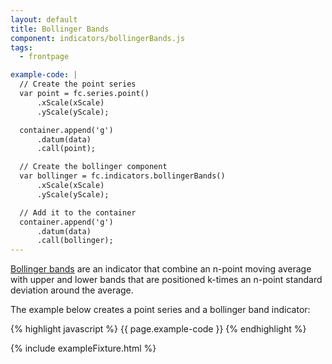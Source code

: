 ```yaml
---
layout: default
title: Bollinger Bands
component: indicators/bollingerBands.js
tags:
  - frontpage

example-code: |
  // Create the point series
  var point = fc.series.point()
      .xScale(xScale)
      .yScale(yScale);

  container.append('g')
      .datum(data)
      .call(point);

  // Create the bollinger component
  var bollinger = fc.indicators.bollingerBands()
      .xScale(xScale)
      .yScale(yScale);

  // Add it to the container
  container.append('g')
      .datum(data)
      .call(bollinger);
---
```


[Bollinger bands](http://en.wikipedia.org/wiki/Bollinger_Bands) are an indicator that combine an n-point moving average with upper and lower bands that are positioned k-times an n-point standard deviation around the average.

The example below creates a point series and a bollinger band indicator:

{% highlight javascript %}
{{ page.example-code }}
{% endhighlight %}

{% include exampleFixture.html %}




